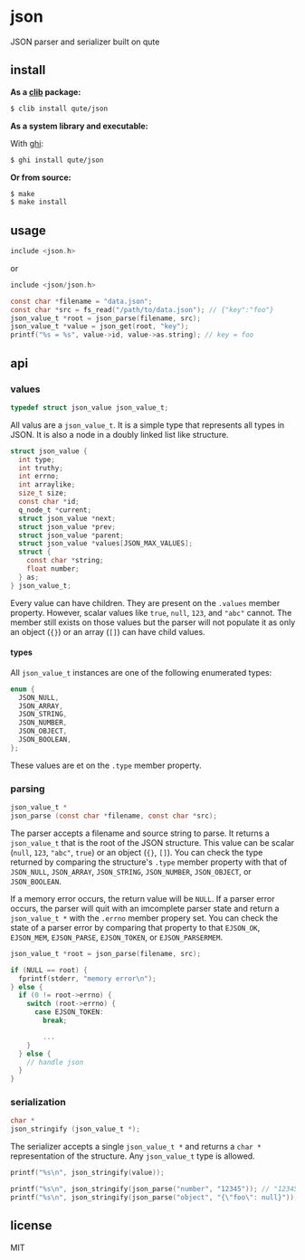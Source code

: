 json
=========

JSON parser and serializer built on qute

## install

**As a [clib](https://github.com/clibs/clib) package:**

```sh
$ clib install qute/json
```

**As a system library and executable:**

With [ghi](https://github.com/stephenmathieson/ghi):

```sh
$ ghi install qute/json
```

**Or from source:**

```sh
$ make
$ make install
```

## usage

```c
include <json.h>
```

or

```c
include <json/json.h>
```

```c
const char *filename = "data.json";
const char *src = fs_read("/path/to/data.json"); // {"key":"foo"}
json_value_t *root = json_parse(filename, src);
json_value_t *value = json_get(root, "key");
printf("%s = %s", value->id, value->as.string); // key = foo
```

## api

### values

```c
typedef struct json_value json_value_t;
```

All valus are a `json_value_t`. It is a simple type that represents all
types in JSON. It is also a node in a doubly linked list like structure.

```c
struct json_value {
  int type;
  int truthy;
  int errno;
  int arraylike;
  size_t size;
  const char *id;
  q_node_t *current;
  struct json_value *next;
  struct json_value *prev;
  struct json_value *parent;
  struct json_value *values[JSON_MAX_VALUES];
  struct {
    const char *string;
    float number;
  } as;
} json_value_t;
```

Every value can have children. They are present on the `.values` member
property. However, scalar values like `true`, `null`, `123`,  and `"abc"`
cannot. The member still exists on those values but the parser will not
populate it as only an object (`{}`) or an array (`[]`) can have child
values.

#### types

All `json_value_t` instances are one of the following enumerated types:

```c
enum {
  JSON_NULL,
  JSON_ARRAY,
  JSON_STRING,
  JSON_NUMBER,
  JSON_OBJECT,
  JSON_BOOLEAN,
};
```

These values are et on the `.type` member property.

### parsing

```c
json_value_t *
json_parse (const char *filename, const char *src);
```

The parser accepts a filename and source string to parse. It returns a
`json_value_t` that is the root of the JSON structure. This value can be
scalar (`null`, `123`, `"abc"`, `true`) or an object (`{}`, `[]`). You
can check the type returned by comparing the structure's `.type` member
property with that of `JSON_NULL`, `JSON_ARRAY`, `JSON_STRING`,
`JSON_NUMBER`, `JSON_OBJECT`, or `JSON_BOOLEAN`.

If a memory error occurs, the return value will be `NULL`. If a parser
error occurs, the parser will quit with an imcomplete parser state and
return a `json_value_t *` with the `.errno` member propery set. You can
check the state of a parser error by comparing that property to that
`EJSON_OK`, `EJSON_MEM`, `EJSON_PARSE`, `EJSON_TOKEN`, or `EJSON_PARSERMEM`.


```c
json_value_t *root = json_parse(filename, src);

if (NULL == root) {
  fprintf(stderr, "memory error\n");
} else {
  if (0 != root->errno) {
    switch (root->errno) {
      case EJSON_TOKEN:
        break;

        ...
    }
  } else {
    // handle json
  }
}
```

### serialization

```c
char *
json_stringify (json_value_t *);
```

The serializer accepts a single `json_value_t *` and returns a `char *`
representation of the structure. Any `json_value_t` type is allowed.

```c
printf("%s\n", json_stringify(value));
```

```c
printf("%s\n", json_stringify(json_parse("number", "12345")); // "12345"
printf("%s\n", json_stringify(json_parse("object", "{\"foo\": null}")); // {"foo":null}
```

## license

MIT
